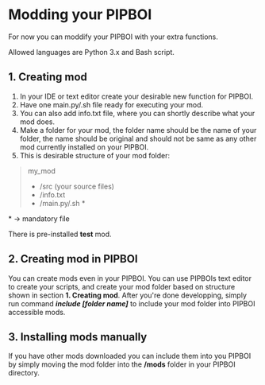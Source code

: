 # Modding your PIPBOI

For now you can moddify your PIPBOI with your extra functions.

Allowed languages are Python 3.x and Bash script.

## 1. Creating mod

1. In your IDE or text editor create your desirable new function for PIPBOI.
2. Have one main.py/.sh file ready for executing your mod.
3. You can also add info.txt file, where you can shortly describe what your mod does.
4. Make a folder for your mod, the folder name should be the name of your folder, the name should be original and should not be same as any other mod currently installed on your PIPBOI.
5. This is desirable structure of your mod folder:

> my_mod
>
> - /src (your source files)
> - /info.txt
> - /main.py/.sh \*

\* -> mandatory file

There is pre-installed **test** mod.

## 2. Creating mod in PIPBOI

You can create mods even in your PIPBOI.
You can use PIPBOIs text editor to create your scripts, and create your mod folder based on structure shown in section **1. Creating mod**.
After you're done developping, simply run command **_include [folder name]_** to include your mod folder into PIPBOI accessible mods.

## 3. Installing mods manually

If you have other mods downloaded you can include them into you PIPBOI by simply moving the mod folder into the **/mods** folder in your PIPBOI directory.
